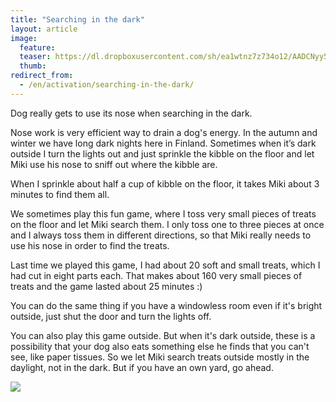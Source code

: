 ```yaml
---
title: "Searching in the dark"
layout: article
image:
  feature:
  teaser: https://dl.dropboxusercontent.com/sh/ea1wtnz7z734o12/AADCNyy51Ch-GfXImBVk_KA_a/aktivointi/etsiminen-pimeassa/DSC29829_-245px.jpg
  thumb:
redirect_from:
  - /en/activation/searching-in-the-dark/
---
```


Dog really gets to use its nose when searching in the dark.

Nose work is very efficient way to drain a dog's energy. In the autumn and winter we have long dark nights here in Finland. Sometimes when it’s dark outside I turn the lights out and just sprinkle the kibble on the floor and let Miki use his nose to sniff out where the kibble are.

When I sprinkle about half a cup of kibble on the floor, it takes Miki about 3 minutes to find them all.

We sometimes play this fun game, where I toss very small pieces of treats on the floor and let Miki search them. I only toss one to three pieces at once and I always toss them in different directions, so that Miki really needs to use his nose in order to find the treats.

Last time we played this game, I had about 20 soft and small treats, which I had cut in eight parts each. That makes about 160 very small pieces of treats and the game lasted about 25 minutes :)

You can do the same thing if you have a windowless room even if it's bright outside, just shut the door and turn the lights off.

You can also play this game outside. But when it's dark outside, these is a possibility that your dog also eats something else he finds that you can't see, like paper tissues. So we let Miki search treats outside mostly in the daylight, not in the dark. But if you have an own yard, go ahead.

[![](https://dl.dropboxusercontent.com/sh/ea1wtnz7z734o12/AADw7Rz6cI_ZK08zTZQBvhIca/aktivointi/etsiminen-pimeassa/DSC29829_-800px.jpg)](https://dl.dropboxusercontent.com/sh/ea1wtnz7z734o12/AACOl9pYL4Zbe8AzM--gLbhDa/aktivointi/etsiminen-pimeassa/DSC29829_.jpg)
